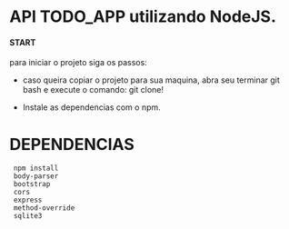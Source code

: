 # API TODO_APP utilizando NodeJS.

#### START 
para iniciar o projeto siga os passos: 
* caso queira copiar o projeto para sua maquina, abra seu terminar git bash e execute o comando: git clone!

* Instale as dependencias com o npm. 
## <h1>DEPENDENCIAS</h1>
     npm install 
     body-parser
     bootstrap
     cors
     express
     method-override
     sqlite3
